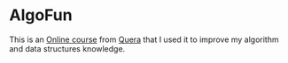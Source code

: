 # AlgoFun
This is an [Online course](https://quera.ir/college/land/3016/آموزش-مسئله-محور-تفکر-الگوریتمی-پیشرفته-و-ساختمان‌داده‌ها) from [Quera](https://quera.ir) that I used it to improve my algorithm and data structures knowledge.
